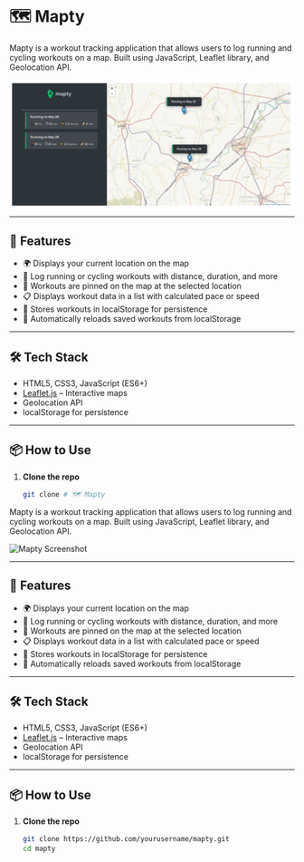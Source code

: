 # 🗺️ Mapty

Mapty is a workout tracking application that allows users to log running and cycling workouts on a map. Built using JavaScript, Leaflet library, and Geolocation API.

![Mapty Screenshot](./image.png)

---

## 🚀 Features

- 🌍 Displays your current location on the map
- 🏃 Log running or cycling workouts with distance, duration, and more
- 📍 Workouts are pinned on the map at the selected location
- 📋 Displays workout data in a list with calculated pace or speed
- 💾 Stores workouts in localStorage for persistence
- 🔁 Automatically reloads saved workouts from localStorage

---

## 🛠️ Tech Stack

- HTML5, CSS3, JavaScript (ES6+)
- [Leaflet.js](https://leafletjs.com/) – Interactive maps
- Geolocation API
- localStorage for persistence

---

## 📦 How to Use

1. **Clone the repo**
   ```bash
   git clone # 🗺️ Mapty

Mapty is a workout tracking application that allows users to log running and cycling workouts on a map. Built using JavaScript, Leaflet library, and Geolocation API.

![Mapty Screenshot](./screenshot.png)

---

## 🚀 Features

- 🌍 Displays your current location on the map
- 🏃 Log running or cycling workouts with distance, duration, and more
- 📍 Workouts are pinned on the map at the selected location
- 📋 Displays workout data in a list with calculated pace or speed
- 💾 Stores workouts in localStorage for persistence
- 🔁 Automatically reloads saved workouts from localStorage

---

## 🛠️ Tech Stack

- HTML5, CSS3, JavaScript (ES6+)
- [Leaflet.js](https://leafletjs.com/) – Interactive maps
- Geolocation API
- localStorage for persistence

---

## 📦 How to Use

1. **Clone the repo**
   ```bash
   git clone https://github.com/yourusername/mapty.git
   cd mapty


